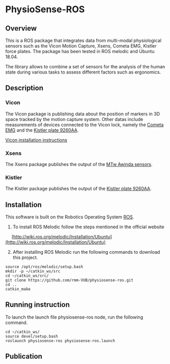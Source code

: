 # PhysioSense-ROS

## Overview

This is a ROS package that integrates data from multi-modal physiological sensors such as the Vicon Motion Capture, Xsens, Cometa EMG, Kistler force plates.
The package has been tested in ROS melodic and Ubuntu 18.04.

The library allows to combine a set of sensors for the analysis of the human state during various tasks to assess different factors such as ergonomics.

## Description

### Vicon

The Vicon package is publishing data about the position of markers in 3D space tracked by the motion capture system. Other datas include measurements of devices connected to the Vicon lock, namely the [Cometa EMG](https://www.cometasystems.com/products/mini-wave-infinity) and the [Kistler plate 9260AA](https://www.kistler.com/en/product/type-9260aa/).

[Vicon installation instructions](/vicon/motion_capture/README.md)

### Xsens

The Xsens package publishes the output of the [MTw Awinda sensors](https://www.xsens.com/products/mtw-awinda). 

### Kistler

The Kistler package publishes the output of the [Kistler plate 9260AA](https://www.kistler.com/en/product/type-9260aa/).

## Installation

This software is built on the Robotics Operating System [ROS](http://wiki.ros.org/ROS/Installation).

1. To install ROS Melodic follow the steps mentioned in the official website

&nbsp;&nbsp;&nbsp;&nbsp;&nbsp;[http://wiki.ros.org/melodic/Installation/Ubuntu](http://wiki.ros.org/melodic/Installation/Ubuntu)


2. After installing ROS Melodic run the following commands to download this project.

```
source /opt/ros/melodic/setup.bash
mkdir -p ~/catkin_ws/src
cd ~/catkin_ws/src/
git clone https://github.com/rmm-VUB/physiosense-ros.git
cd ..
catkin_make
```

## Running instruction

To launch the launch file physiosense-ros node, run the following command.

```
cd ~/catkin_ws/
source devel/setup.bash
roslaunch physiosense-ros physiosense-ros.launch
```

## Publication







